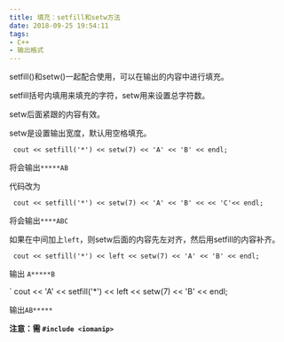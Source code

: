 ```yaml
---
title: 填充：setfill和setw方法
date: 2018-09-25 19:54:11
tags:
- C++
- 输出格式
---
```


setfill()和setw()一起配合使用，可以在输出的内容中进行填充。

setfill括号内填用来填充的字符，setw用来设置总字符数。

setw后面紧跟的内容有效。

setw是设置输出宽度，默认用空格填充。<!--more-->

` cout << setfill('*') << setw(7) << 'A' << 'B' << endl;`

将会输出`*****AB`

代码改为 

` cout << setfill('*') << setw(7) << 'A' << 'B' << << 'C'<< endl;`

将会输出`****ABC`

如果在中间加上`left`，则setw后面的内容先左对齐，然后用setfill的内容补齐。

` cout << setfill('*') << left << setw(7) << 'A' << 'B' << endl;`

输出 `A*****B`

` cout << 'A' << setfill('*') << left << setw(7) << 'B' << endl;

输出`AB*****`

**注意：需 `#include <iomanip>`**